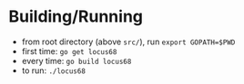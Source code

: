 # Building/Running
- from root directory (above `src/`), run `export GOPATH=$PWD`
- first time: `go get locus68`
- every time: `go build locus68`
- to run: `./locus68`
